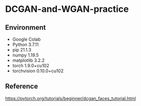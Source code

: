 # DCGAN-and-WGAN-practice

## Environment
- Google Colab
- Python 3.7.11
- pip 21.1.3
- numpy 1.19.5
- matplotlib 3.2.2
- torch 1.9.0+cu102
- torchvision 0.10.0+cu102

## Reference
https://pytorch.org/tutorials/beginner/dcgan_faces_tutorial.html
